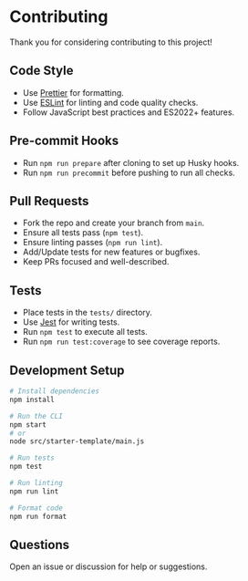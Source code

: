 # Contributing

Thank you for considering contributing to this project!

## Code Style

- Use [Prettier](https://prettier.io/) for formatting.
- Use [ESLint](https://eslint.org/) for linting and code quality checks.
- Follow JavaScript best practices and ES2022+ features.

## Pre-commit Hooks

- Run `npm run prepare` after cloning to set up Husky hooks.
- Run `npm run precommit` before pushing to run all checks.

## Pull Requests

- Fork the repo and create your branch from `main`.
- Ensure all tests pass (`npm test`).
- Ensure linting passes (`npm run lint`).
- Add/Update tests for new features or bugfixes.
- Keep PRs focused and well-described.

## Tests

- Place tests in the `tests/` directory.
- Use [Jest](https://jestjs.io/) for writing tests.
- Run `npm test` to execute all tests.
- Run `npm run test:coverage` to see coverage reports.

## Development Setup

```bash
# Install dependencies
npm install

# Run the CLI
npm start
# or
node src/starter-template/main.js

# Run tests
npm test

# Run linting
npm run lint

# Format code
npm run format
```

## Questions

Open an issue or discussion for help or suggestions.

